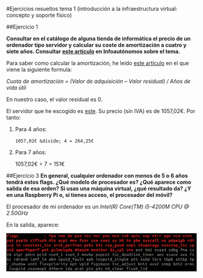 #Ejercicios resueltos tema 1 (introducción a la infraestructura virtual: concepto y soporte físico)

##Ejercicio 1

**Consultar en el catálogo de alguna tienda de informática el precio de un ordenador tipo servidor y calcular su coste de amortización a cuatro y siete años. Consultar [este articulo](https://infoautonomos.eleconomista.es/consultas-a-la-comunidad/988/) en Infoautónomos sobre el tema.**

Para saber como calcular la amortización, he leído [este artículo](https://www.ionos.es/startupguide/gestion/calculo-de-la-amortizacion/) en el que viene la siguiente formula:

*Cuota de amortización = (Valor de adquisición – Valor residual) / Años de vida útil*

En nuestro caso, el valor residual es 0.

El servidor que he escogido es [este](https://www.pccomponentes.com/servidor-hp-proliant-ml110-gen10-intel-xeon-3106-16gb). Su precio (sin IVA) es de 1057,02€. Por tanto: 

1. Para 4 años: 

       1057,02€ &divide; 4 = 264,25€
       
2. Para 7 años:

    1057,02€ &divide; 7 = 151€

##Ejercicio 3
**En general, cualquier ordenador con menos de 5 o 6 años tendrá estos flags. ¿Qué modelo de procesador es? ¿Qué aparece como salida de esa orden? Si usas una máquina virtual, ¿qué resultado da? ¿Y en una Raspberry Pi o, si tienes acceso, el procesador del móvil?**

El procesador de mi ordenador es un *Intel(R) Core(TM) i5-4200M CPU @ 2.50GHz*

En la salida, aparece: 

![Sin titulo](./images/flags_tema_1.png)



